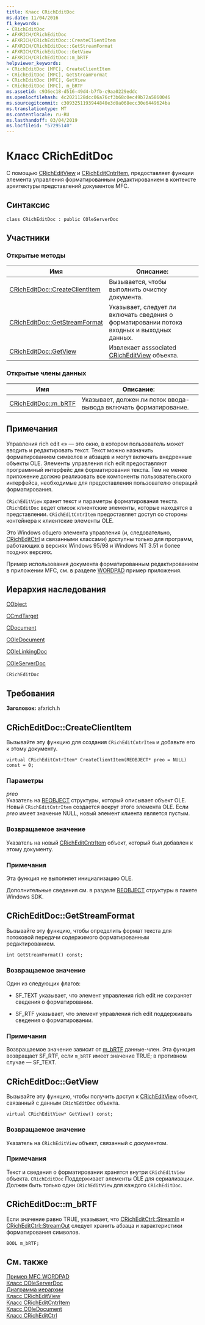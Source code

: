 ```yaml
---
title: Класс CRichEditDoc
ms.date: 11/04/2016
f1_keywords:
- CRichEditDoc
- AFXRICH/CRichEditDoc
- AFXRICH/CRichEditDoc::CreateClientItem
- AFXRICH/CRichEditDoc::GetStreamFormat
- AFXRICH/CRichEditDoc::GetView
- AFXRICH/CRichEditDoc::m_bRTF
helpviewer_keywords:
- CRichEditDoc [MFC], CreateClientItem
- CRichEditDoc [MFC], GetStreamFormat
- CRichEditDoc [MFC], GetView
- CRichEditDoc [MFC], m_bRTF
ms.assetid: c936ec18-d516-49d4-b7fb-c9aa0229eddc
ms.openlocfilehash: 4c2021128dcc06a76cf3b68c0ec49b72a5860046
ms.sourcegitcommit: c3093251193944840e3d0a068ecc30e6449624ba
ms.translationtype: MT
ms.contentlocale: ru-RU
ms.lasthandoff: 03/04/2019
ms.locfileid: "57295140"
---
```

# <a name="cricheditdoc-class"></a>Класс CRichEditDoc

С помощью [CRichEditView](../../mfc/reference/cricheditview-class.md) и [CRichEditCntrItem](../../mfc/reference/cricheditcntritem-class.md), предоставляет функции элемента управления форматированным редактированием в контексте архитектуры представлений документов MFC.

## <a name="syntax"></a>Синтаксис

```
class CRichEditDoc : public COleServerDoc
```

## <a name="members"></a>Участники

### <a name="public-methods"></a>Открытые методы

|Имя|Описание:|
|----------|-----------------|
|[CRichEditDoc::CreateClientItem](#createclientitem)|Вызывается, чтобы выполнить очистку документа.|
|[CRichEditDoc::GetStreamFormat](#getstreamformat)|Указывает, следует ли включать сведения о форматировании потока входных и выходных данных.|
|[CRichEditDoc::GetView](#getview)|Извлекает asssociated [CRichEditView](../../mfc/reference/cricheditview-class.md) объекта.|

### <a name="public-data-members"></a>Открытые члены данных

|Имя|Описание:|
|----------|-----------------|
|[CRichEditDoc::m_bRTF](#m_brtf)|Указывает, должен ли поток ввода-вывода включать форматирование.|

## <a name="remarks"></a>Примечания

Управления rich edit «» — это окно, в котором пользователь может вводить и редактировать текст. Текст можно назначить форматированием символов и абзацев и могут включать внедренные объекты OLE. Элементы управления rich edit предоставляют программный интерфейс для форматирования текста. Тем не менее приложение должно реализовать все компоненты пользовательского интерфейса, необходимые для предоставления пользователю операций форматирования.

`CRichEditView` хранит текст и параметры форматирования текста. `CRichEditDoc` ведет список клиентские элементы, которые находятся в представлении. `CRichEditCntrItem` предоставляет доступ со стороны контейнера к клиентские элементы OLE.

Это Windows общего элемента управления (и, следовательно, [CRichEditCtrl](../../mfc/reference/cricheditctrl-class.md) и связанными классами) доступны только для программ, работающих в версиях Windows 95/98 и Windows NT 3.51 и более поздних версиях.

Пример использования документа форматированным редактированием в приложении MFC, см. в разделе [WORDPAD](../../visual-cpp-samples.md) пример приложения.

## <a name="inheritance-hierarchy"></a>Иерархия наследования

[CObject](../../mfc/reference/cobject-class.md)

[CCmdTarget](../../mfc/reference/ccmdtarget-class.md)

[CDocument](../../mfc/reference/cdocument-class.md)

[COleDocument](../../mfc/reference/coledocument-class.md)

[COleLinkingDoc](../../mfc/reference/colelinkingdoc-class.md)

[COleServerDoc](../../mfc/reference/coleserverdoc-class.md)

`CRichEditDoc`

## <a name="requirements"></a>Требования

**Заголовок:** afxrich.h

##  <a name="createclientitem"></a>  CRichEditDoc::CreateClientItem

Вызывайте эту функцию для создания `CRichEditCntrItem` и добавьте его к этому документу.

```
virtual CRichEditCntrItem* CreateClientItem(REOBJECT* preo = NULL) const = 0;
```

### <a name="parameters"></a>Параметры

*preo*<br/>
Указатель на [REOBJECT](/windows/desktop/api/richole/ns-richole-_reobject) структуры, который описывает объект OLE. Новый `CRichEditCntrItem` создается вокруг этого элемента OLE. Если *preo* имеет значение NULL, новый элемент клиента является пустым.

### <a name="return-value"></a>Возвращаемое значение

Указатель на новый [CRichEditCntrItem](../../mfc/reference/cricheditcntritem-class.md) объект, который был добавлен к этому документу.

### <a name="remarks"></a>Примечания

Эта функция не выполняет инициализацию OLE.

Дополнительные сведения см. в разделе [REOBJECT](/windows/desktop/api/richole/ns-richole-_reobject) структуры в пакете Windows SDK.

##  <a name="getstreamformat"></a>  CRichEditDoc::GetStreamFormat

Вызывайте эту функцию, чтобы определить формат текста для потоковой передачи содержимого форматированным редактированием.

```
int GetStreamFormat() const;
```

### <a name="return-value"></a>Возвращаемое значение

Один из следующих флагов:

- SF_TEXT указывает, что элемент управления rich edit не сохраняет сведения о форматировании.

- SF_RTF указывает, что элемент управления rich edit поддерживать сведения о форматировании.

### <a name="remarks"></a>Примечания

Возвращаемое значение зависит от [m_bRTF](#m_brtf) данные-член. Эта функция возвращает SF_RTF, если `m_bRTF` имеет значение TRUE; в противном случае — SF_TEXT.

##  <a name="getview"></a>  CRichEditDoc::GetView

Вызывайте эту функцию, чтобы получить доступ к [CRichEditView](../../mfc/reference/cricheditview-class.md) объект, связанный с данным `CRichEditDoc` объекта.

```
virtual CRichEditView* GetView() const;
```

### <a name="return-value"></a>Возвращаемое значение

Указатель на `CRichEditView` объект, связанный с документом.

### <a name="remarks"></a>Примечания

Текст и сведения о форматировании хранятся внутри `CRichEditView` объекта. `CRichEditDoc` Поддерживает элементы OLE для сериализации. Должен быть только один `CRichEditView` для каждого `CRichEditDoc`.

##  <a name="m_brtf"></a>  CRichEditDoc::m_bRTF

Если значение равно TRUE, указывает, что [CRichEditCtrl::StreamIn](../../mfc/reference/cricheditctrl-class.md#streamin) и [CRichEditCtrl::StreamOut](../../mfc/reference/cricheditctrl-class.md#streamout) следует хранить абзаца и характеристики форматирования символов.

```
BOOL m_bRTF;
```

## <a name="see-also"></a>См. также

[Пример MFC WORDPAD](../../visual-cpp-samples.md)<br/>
[Класс COleServerDoc](../../mfc/reference/coleserverdoc-class.md)<br/>
[Диаграмма иерархии](../../mfc/hierarchy-chart.md)<br/>
[Класс CRichEditView](../../mfc/reference/cricheditview-class.md)<br/>
[Класс CRichEditCntrItem](../../mfc/reference/cricheditcntritem-class.md)<br/>
[Класс COleDocument](../../mfc/reference/coledocument-class.md)<br/>
[Класс CRichEditCtrl](../../mfc/reference/cricheditctrl-class.md)
